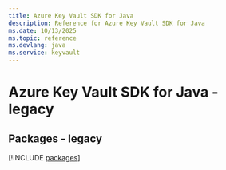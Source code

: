 ```yaml
---
title: Azure Key Vault SDK for Java
description: Reference for Azure Key Vault SDK for Java
ms.date: 10/13/2025
ms.topic: reference
ms.devlang: java
ms.service: keyvault
---
```

# Azure Key Vault SDK for Java - legacy
## Packages - legacy
[!INCLUDE [packages](key-vault-index.md)]